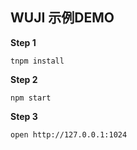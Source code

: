 ## WUJI 示例DEMO


**Step 1**
```
tnpm install
```

**Step 2**
```
npm start
```

**Step 3**
```
open http://127.0.0.1:1024
```